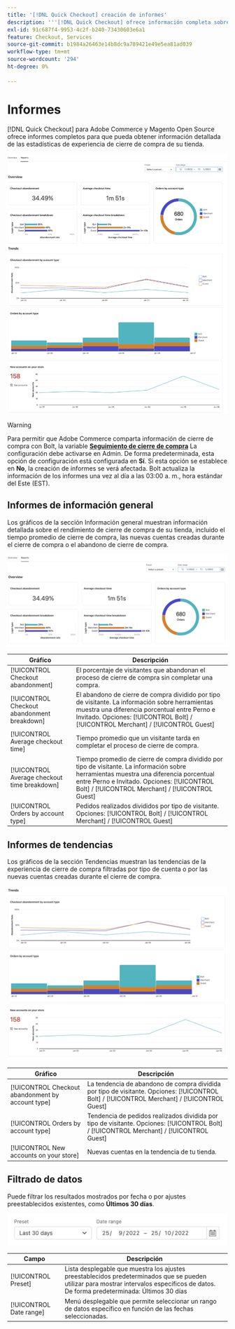 ```yaml
---
title: '[!DNL Quick Checkout] creación de informes'
description: '''[!DNL Quick Checkout] ofrece información completa sobre los informes."'
exl-id: 91c687f4-9953-4c2f-b240-73430603e6a1
feature: Checkout, Services
source-git-commit: b1984a26463e14b8dc9a789421e49e5ea81ad039
workflow-type: tm+mt
source-wordcount: '294'
ht-degree: 0%

---
```


# Informes

[!DNL Quick Checkout] para Adobe Commerce y Magento Open Source ofrece informes completos para que pueda obtener información detallada de las estadísticas de experiencia de cierre de compra de su tienda.

![Vista Informes](assets/reports-view-big-checkout.png)

>[!WARNING]
>
> Para permitir que Adobe Commerce comparta información de cierre de compra con Bolt, la variable [**Seguimiento de cierre de compra**](../quick-checkout/settings-quick-checkout.md)  La configuración debe activarse en Admin. De forma predeterminada, esta opción de configuración está configurada en **Sí**. Si esta opción se establece en **No**, la creación de informes se verá afectada. Bolt actualiza la información de los informes una vez al día a las 03:00 a. m., hora estándar del Este (EST).

## Informes de información general

Los gráficos de la sección Información general muestran información detallada sobre el rendimiento de cierre de compra de su tienda, incluido el tiempo promedio de cierre de compra, las nuevas cuentas creadas durante el cierre de compra o el abandono de cierre de compra.

![Resumen de informes](assets/overview-report-checkout.png)

| Gráfico | Descripción |
|---|---|
| [!UICONTROL Checkout abandonment] | El porcentaje de visitantes que abandonan el proceso de cierre de compra sin completar una compra. |
| [!UICONTROL Checkout abandonment breakdown] | El abandono de cierre de compra dividido por tipo de visitante. La información sobre herramientas muestra una diferencia porcentual entre Perno e Invitado. Opciones: [!UICONTROL Bolt] / [!UICONTROL Merchant] / [!UICONTROL Guest] |
| [!UICONTROL Average checkout time] | Tiempo promedio que un visitante tarda en completar el proceso de cierre de compra. |
| [!UICONTROL Average checkout time breakdown] | Tiempo promedio de cierre de compra dividido por tipo de visitante. La información sobre herramientas muestra una diferencia porcentual entre Perno e Invitado. Opciones: [!UICONTROL Bolt] / [!UICONTROL Merchant] / [!UICONTROL Guest] |
| [!UICONTROL Orders by account type] | Pedidos realizados divididos por tipo de visitante. Opciones: [!UICONTROL Bolt] / [!UICONTROL Merchant] / [!UICONTROL Guest] |

## Informes de tendencias

Los gráficos de la sección Tendencias muestran las tendencias de la experiencia de cierre de compra filtradas por tipo de cuenta o por las nuevas cuentas creadas durante el cierre de compra.

![Tendencias de informes](assets/trends-report-checkout.png)

| Gráfico | Descripción |
|---|---|
| [!UICONTROL Checkout abandonment by account type] | La tendencia de abandono de compra dividida por tipo de visitante. Opciones: [!UICONTROL Bolt] / [!UICONTROL Merchant] / [!UICONTROL Guest] |
| [!UICONTROL Orders by account type] | Tendencia de pedidos realizados dividida por tipo de visitante. Opciones: [!UICONTROL Bolt] / [!UICONTROL Merchant] / [!UICONTROL Guest] |
| [!UICONTROL New accounts on your store] | Nuevas cuentas en la tendencia de tu tienda. |

## Filtrado de datos

Puede filtrar los resultados mostrados por fecha o por ajustes preestablecidos existentes, como **Últimos 30 días**.

![Vista de filtro](assets/filter-view.png)

| Campo | Descripción |
|---|---|
| [!UICONTROL Preset] | Lista desplegable que muestra los ajustes preestablecidos predeterminados que se pueden utilizar para mostrar intervalos específicos de datos. De forma predeterminada: Últimos 30 días |
| [!UICONTROL Date range] | Menú desplegable que permite seleccionar un rango de datos específico en función de las fechas seleccionadas. |
